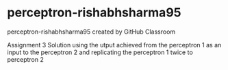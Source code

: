 # perceptron-rishabhsharma95
perceptron-rishabhsharma95 created by GitHub Classroom

Assignment 3 Solution using the utput achieved from the perceptron 1 as an input to the perceptron 2 and replicating the perceptron 1 twice to perceptron 2
